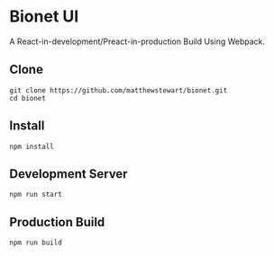 # Bionet UI
A React-in-development/Preact-in-production Build Using Webpack.

## Clone
```
git clone https://github.com/matthewstewart/bionet.git
cd bionet
```

## Install
```
npm install
```

## Development Server
```
npm run start
```

## Production Build
```
npm run build
```
